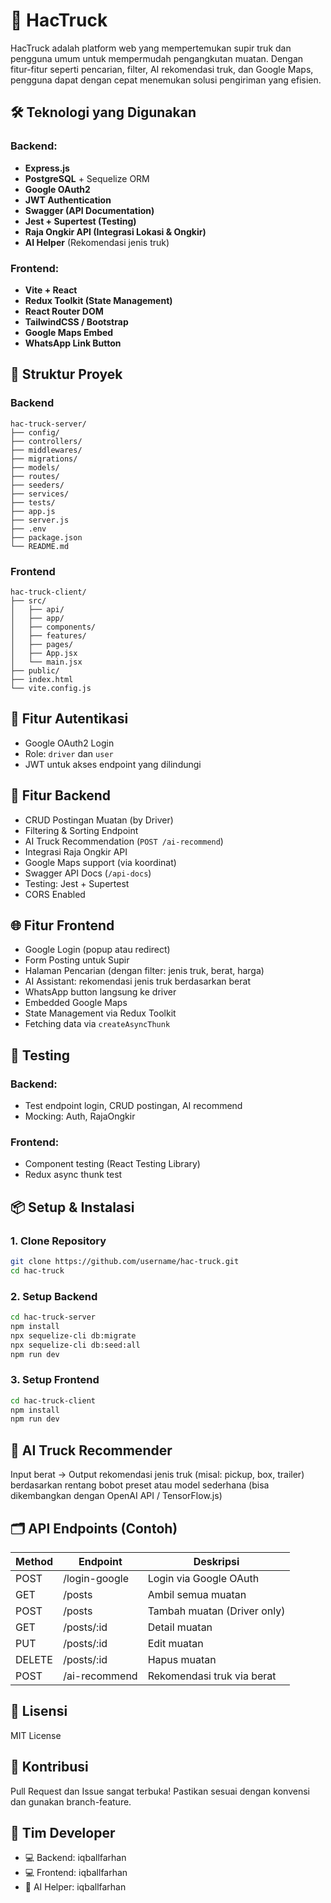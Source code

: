 # 🚛 HacTruck

HacTruck adalah platform web yang mempertemukan supir truk dan pengguna umum untuk mempermudah pengangkutan muatan. Dengan fitur-fitur seperti pencarian, filter, AI rekomendasi truk, dan Google Maps, pengguna dapat dengan cepat menemukan solusi pengiriman yang efisien.

## 🛠️ Teknologi yang Digunakan

### Backend:
- **Express.js**
- **PostgreSQL** + Sequelize ORM
- **Google OAuth2**
- **JWT Authentication**
- **Swagger (API Documentation)**
- **Jest + Supertest (Testing)**
- **Raja Ongkir API (Integrasi Lokasi & Ongkir)**
- **AI Helper** (Rekomendasi jenis truk)

### Frontend:
- **Vite + React**
- **Redux Toolkit (State Management)**
- **React Router DOM**
- **TailwindCSS / Bootstrap**
- **Google Maps Embed**
- **WhatsApp Link Button**

## 📁 Struktur Proyek

### Backend
```
hac-truck-server/
├── config/
├── controllers/
├── middlewares/
├── migrations/
├── models/
├── routes/
├── seeders/
├── services/
├── tests/
├── app.js
├── server.js
├── .env
├── package.json
└── README.md
```

### Frontend
```
hac-truck-client/
├── src/
│   ├── api/
│   ├── app/
│   ├── components/
│   ├── features/
│   ├── pages/
│   ├── App.jsx
│   └── main.jsx
├── public/
├── index.html
└── vite.config.js
```

## 🔐 Fitur Autentikasi
- Google OAuth2 Login
- Role: `driver` dan `user`
- JWT untuk akses endpoint yang dilindungi

## 🚚 Fitur Backend
- CRUD Postingan Muatan (by Driver)
- Filtering & Sorting Endpoint
- AI Truck Recommendation (`POST /ai-recommend`)
- Integrasi Raja Ongkir API
- Google Maps support (via koordinat)
- Swagger API Docs (`/api-docs`)
- Testing: Jest + Supertest
- CORS Enabled

## 🌐 Fitur Frontend
- Google Login (popup atau redirect)
- Form Posting untuk Supir
- Halaman Pencarian (dengan filter: jenis truk, berat, harga)
- AI Assistant: rekomendasi jenis truk berdasarkan berat
- WhatsApp button langsung ke driver
- Embedded Google Maps
- State Management via Redux Toolkit
- Fetching data via `createAsyncThunk`

## 🧪 Testing

### Backend:
- Test endpoint login, CRUD postingan, AI recommend
- Mocking: Auth, RajaOngkir

### Frontend:
- Component testing (React Testing Library)
- Redux async thunk test

## 📦 Setup & Instalasi

### 1. Clone Repository
```bash
git clone https://github.com/username/hac-truck.git
cd hac-truck
```

### 2. Setup Backend
```bash
cd hac-truck-server
npm install
npx sequelize-cli db:migrate
npx sequelize-cli db:seed:all
npm run dev
```

### 3. Setup Frontend
```bash
cd hac-truck-client
npm install
npm run dev
```

## 🧠 AI Truck Recommender
Input berat → Output rekomendasi jenis truk (misal: pickup, box, trailer) berdasarkan rentang bobot preset atau model sederhana (bisa dikembangkan dengan OpenAI API / TensorFlow.js)

## 🗂️ API Endpoints (Contoh)
| Method | Endpoint              | Deskripsi                    |
|--------|-----------------------|------------------------------|
| POST   | /login-google         | Login via Google OAuth       |
| GET    | /posts                | Ambil semua muatan           |
| POST   | /posts                | Tambah muatan (Driver only) |
| GET    | /posts/:id            | Detail muatan                |
| PUT    | /posts/:id            | Edit muatan                  |
| DELETE | /posts/:id            | Hapus muatan                 |
| POST   | /ai-recommend         | Rekomendasi truk via berat   |

## 📄 Lisensi
MIT License

## 🙌 Kontribusi
Pull Request dan Issue sangat terbuka! Pastikan sesuai dengan konvensi dan gunakan branch-feature.

## 📍 Tim Developer
- 💻 Backend: iqballfarhan
- 💻 Frontend: iqballfarhan
- 🧠 AI Helper: iqballfarhan